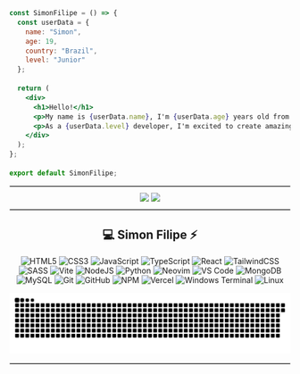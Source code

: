 ```jsx
const SimonFilipe = () => {
  const userData = {
    name: "Simon",
    age: 19,
    country: "Brazil",
    level: "Junior"
  };

  return (
    <div>
      <h1>Hello!</h1>
      <p>My name is {userData.name}, I'm {userData.age} years old from {userData.country}.</p>
      <p>As a {userData.level} developer, I'm excited to create amazing things together!</p>
    </div>
  );
};

export default SimonFilipe;
```

<hr style="border: 1px solid #ccc; margin: 10px 0;">

<!-- Stats -->
<div align="center">
  <img src="https://github-readme-streak-stats.herokuapp.com/?user=simonfilipes&theme=aura&hide_border=true" width="50%" />
  <img src="https://github-readme-stats.vercel.app/api/top-langs/?username=simonfilipes&theme=aura&hide_border=true&include_all_commits=true&count_private=true&layout=compact" width="36%" /> </br>
</div>

<hr style="border: 1px solid #ccc; margin: 10px 0;">

<!-- Tech Stack -->
<div align="center">

## 💻 Simon Filipe ⚡

![HTML5](https://img.shields.io/badge/html5-%23E34F26.svg?style=for-the-badge&logo=html5&logoColor=white)
![CSS3](https://img.shields.io/badge/css3-%231572B6.svg?style=for-the-badge&logo=css3&logoColor=white)
![JavaScript](https://img.shields.io/badge/javascript-%23323330.svg?style=for-the-badge&logo=javascript&logoColor=%23F7DF1E)
![TypeScript](https://img.shields.io/badge/typescript-%23007ACC.svg?style=for-the-badge&logo=typescript&logoColor=white)
![React](https://img.shields.io/badge/react-%2320232a.svg?style=for-the-badge&logo=react&logoColor=%2361DAFB)
![TailwindCSS](https://img.shields.io/badge/tailwindcss-%2338B2AC.svg?style=for-the-badge&logo=tailwind-css&logoColor=white)
![SASS](https://img.shields.io/badge/SASS-hotpink.svg?style=for-the-badge&logo=SASS&logoColor=white)
![Vite](https://img.shields.io/badge/vite-%23646CFF.svg?style=for-the-badge&logo=vite&logoColor=white) 
![NodeJS](https://img.shields.io/badge/node.js-6DA55F?style=for-the-badge&logo=node.js&logoColor=white)
![Python](https://img.shields.io/badge/python-3670A0?style=for-the-badge&logo=python&logoColor=ffdd54)
![Neovim](https://img.shields.io/badge/NeoVim-%2357A143.svg?style=for-the-badge&logo=neovim&logoColor=white)
![VS Code](https://img.shields.io/badge/VS%20Code-007ACC?style=for-the-badge&logo=visual-studio-code&logoColor=white)
![MongoDB](https://img.shields.io/badge/MongoDB-%234ea94b.svg?style=for-the-badge&logo=mongodb&logoColor=white)
![MySQL](https://img.shields.io/badge/mysql-4479A1.svg?style=for-the-badge&logo=mysql&logoColor=white) 
![Git](https://img.shields.io/badge/git-%23F05033.svg?style=for-the-badge&logo=git&logoColor=white)
![GitHub](https://img.shields.io/badge/github-%23121011.svg?style=for-the-badge&logo=github&logoColor=white)
![NPM](https://img.shields.io/badge/NPM-%23CB3837.svg?style=for-the-badge&logo=npm&logoColor=white)
![Vercel](https://img.shields.io/badge/vercel-%23000000.svg?style=for-the-badge&logo=vercel&logoColor=white)
![Windows Terminal](https://img.shields.io/badge/Windows%20Terminal-%234D4D4D.svg?style=for-the-badge&logo=windows-terminal&logoColor=white)
![Linux](https://img.shields.io/badge/Linux-FCC624?style=for-the-badge&logo=linux&logoColor=black)

![Snake animation](https://github.com/Simonfilipes/simonfilipes/blob/output/github-contribution-grid-snake-dark.svg)

<hr style="border: 1px solid #ccc; margin: 10px 0px;">
